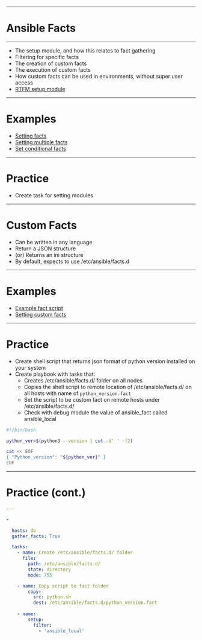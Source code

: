 
---

# Ansible Facts

---

- The setup module, and how this relates to fact gathering
- Filtering for specific facts
- The creation of custom facts
- The execution of custom facts
- How custom facts can be used in environments, without super user access
- [RTFM setup module](https://docs.ansible.com/ansible/latest/collections/ansible/builtin/setup_module.html)

---

# Examples

- [Setting facts](../04_advance_playbooks/01_facts/00_our_fact.yaml)
- [Setting multiple facts](../04_advance_playbooks/01_facts/01_multi_fact.yaml)
- [Set conditional facts](../04_advance_playbooks/01_facts/02_condition_fact.yaml)

---

# Practice

- Create task for setting modules

---

# Custom Facts

- Can be written in any language
- Return a JSON structure
- (or) Returns an ini structure
- By default, expects to use /etc/ansible/facts.d

---

# Examples
- [Example fact script](../04_advance_playbooks/01_facts/fact_script.sh)
- [Setting custom facts](../04_advance_playbooks/01_facts/03_custom_fact.yaml)

---

# Practice

- Create shell script that returns json format of python version installed on your system
- Create playbook with tasks that:
    - Creates /etc/ansible/facts.d/ folder on all nodes
    - Copies the shell script to remote location of /etc/ansible/facts.d/ on all hosts with name of `python_version.fact`
    - Set the script to be custom fact on remote hosts under /etc/ansible/facts.d/
    - Check with debug module the value of ansible_fact called ansible_local

```sh
#!/bin/bash

python_ver=$(python3 --version | cut -d' ' -f2)

cat << EOF
{ "Python_version": "${python_ver}" }
EOF
```
---

# Practice (cont.)

```yaml
---

- 

  hosts: db
  gather_facts: True

  tasks:
    - name: Create /etc/ansible/facts.d/ folder
      file:
        path: /etc/ansible/facts.d/
        state: directory
        mode: 755

    - name: Copy script to fact folder
        copy:
          src: python.sh
          dest: /etc/ansible/facts.d/python_version.fact
          
    - name:
        setup:
          filter: 
            - 'ansible_local'

```
